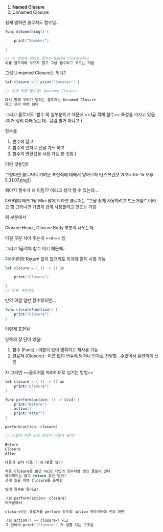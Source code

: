 
1. **Named Closure**
2. Unnamed Closure

쉽게 말하면 클로저도 함수임...

``` swift
func doSomething() {

    print("Somaker")

}

// 이 평범해 보이는 함수는 Named Closure이고
이를 클로저라 부르지 않고 그냥 함수라고 부르는 거임
```

그럼 Unnamed Closure는 뭐냐?


``` swift
let closure = { print("Somaker") }

// 이게 익명 함수임! Unnamed Closure

다시 말해 우리가 말하는 클로저는 Unnamed Closure
라고 생각 하면 된다
```

그리고 클로저도 '함수'의 일부분이기 때문에
==1급 객체 함수== 특성을 가지고 있음
(이거 정리  다해 놨는데.. 날림
별거 아니고 )

함수를 
1. 변수에 담고
2. 함수의 인자로 전달 가느 하고
3. 함수의 변환값을 사용 가능 한 것임
)

이런 것들임!!

그렇다면 클로저의 가벼운 표현식에 대해서 알아보자
![[스크린샷 2025-05-15 오후 5.31.07.png]]

뭐야?? 함수가 왜 이럼?? 이라고 생각 할 수 있는데...

아카데미 테크 1짱 Mini 말에 의하면
클로저는 "그냥 쉽게 사용하려고 만든거임!"
이라고 함 그러니깐 가볍게 쉽게 사용할려고 만드는 거임

위 부분에서

Closure Head , Closure Body 부분이 나뉘는데

이걸 구분 지어 주는게 ==in== 임

그리고 1급객체 함수 이기 때문에... 

파라미터와 Return 값이 없더라도 아래와 같이 사용 가능

``` swift
let closure = { () -> () in

    print("Closure")

}
// 진짜 개편한듯
```

만약 이걸 일반 함수였으면... 

``` swift
func closureFunction() {
    print("Closure")
}
```

이렇게 표현됨

양쪽의 장 단이 있음!

1. 함수 (Func) : 이름이 있어 명확하고 재사용 가능
2. 클로저 (Closure) : 이름 없이 변수에 담거나 인자로 전달할 . 수있어서 유연하게 쓰임

자 그러면 ==클로저를 파라미터로 넘기는 방법==

``` swift
let closure = { () -> () in
    print("Closure")
}

func perform(action: () -> Void) {
    print("Before")
    action()
    print("After")
}

perform(action: closure)

// 이렇게 하면 실행 결과가 어떻게 될까?

Before
Closure
After

다음과 같이 나옴!! 왜그런줄 암??

처음 closure를 보면 Void 타입의 함수처럼 생긴 클로저 인데
파라미터는 없고 return 값만 받지?
근데 호출 하면 Closure를 출력함

밑에 함수는 알거고!

그럼 perform(action: closure)
이부분에서

closure라는 클로저를 perform 함수의 action 파라미터에 전달 하면

그럼 action() == closure가 되고
그 안에서 print("Closure") 가 실행 되는 구조임


```